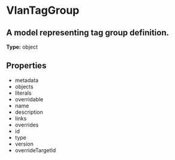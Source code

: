 # VlanTagGroup

## A model representing tag group definition.

**Type:** object

## Properties
* metadata
* objects
* literals
* overridable
* name
* description
* links
* overrides
* id
* type
* version
* overrideTargetId
